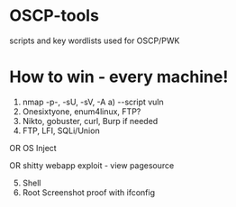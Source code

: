 # OSCP-tools
scripts and key wordlists used for OSCP/PWK

# How to win - every machine!
1. nmap -p-, -sU, -sV, -A
a) --script vuln
2. Onesixtyone, enum4linux,
FTP?
3. Nikto, gobuster, curl,
Burp if needed
4. FTP, LFI, SQLi/Union 

OR 
OS Inject

OR 
shitty webapp exploit - view pagesource

5. Shell
6. Root
Screenshot proof with ifconfig
